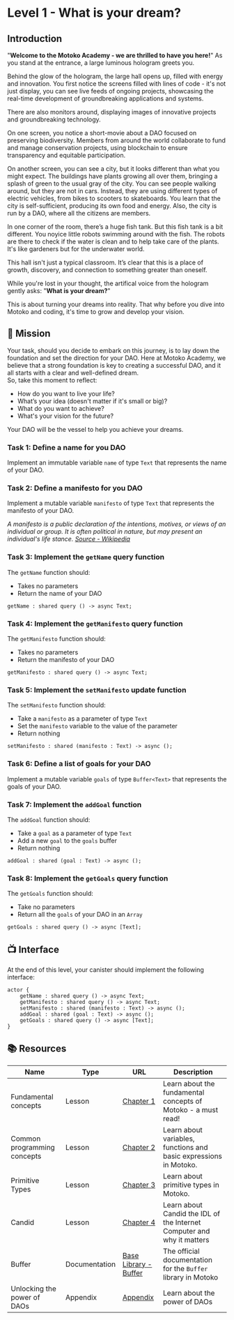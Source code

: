 # Level 1 - What is your dream?
## Introduction
"**Welcome to the Motoko Academy - we are thrilled to have you here!**" As you stand at the entrance, a large luminous hologram greets you.

Behind the glow of the hologram, the large hall opens up, filled with energy and innovation. You first notice the screens filled with lines of code - it's not just  display, you can see live feeds of ongoing projects, showcasing the real-time development of groundbreaking applications and systems.

There are also monitors around, displaying images of innovative projects and groundbreaking technology. 

On one screen, you notice a short-movie about a  DAO focused on preserving biodiversity. Members from around the world collaborate to fund and manage conservation projects, using blockchain to ensure transparency and equitable participation.

On another screen, you can see a city, but it looks different than what you might expect. The buildings have plants growing all over them, bringing a splash of green to the usual gray of the city. You can see people walking around, but they are not in cars. Instead, they are using different types of electric vehicles, from bikes to scooters to skateboards. You learn that the city is self-sufficient, producing its own food and energy. Also, the city is run by a DAO, where all the citizens are members. 

In one corner of the room, there’s a huge fish tank. But this fish tank is a bit different. You noyice little robots swimming around with the fish. The robots are there to check if the water is clean and to help take care of the plants. It's like gardeners but for the underwater world.

This hall isn't just a typical classroom. It’s clear that this is a place of growth, discovery, and connection to something greater than oneself. 

While you're lost in your thought, the artifical voice from the hologram gently asks: "**What is your dream?**"

This is about turning your dreams into reality. That why before you dive into Motoko and coding, it's time to grow and develop your vision. 
## 🎯 Mission
Your task, should you decide to embark on this journey, is to lay down the foundation and set the direction for your DAO. Here at Motoko Academy, we believe that a strong foundation is key to creating a successful DAO, and it all starts with a clear and well-defined dream. <br/>
So, take this moment to reflect: 
- How do you want to live your life?
- What’s your idea (doesn't matter if it's small or big)?
- What do you want to achieve? 
- What's your vision for the future?

Your DAO will be the vessel to help you achieve your dreams.

### Task 1: Define a name for you DAO 
Implement an immutable variable `name` of type `Text` that represents the name of your DAO.

### Task 2: Define a manifesto for you DAO 
Implement a mutable variable `manifesto` of type `Text` that represents the manifesto of your DAO.

_A manifesto is a public declaration of the intentions, motives, or views of an individual or group. It is often political in nature, but may present an individual's life stance. [Source - Wikipedia](https://en.wikipedia.org/wiki/Manifesto)_

### Task 3: Implement the `getName` query function
The `getName` function should:
- Takes no parameters
- Return the name of your DAO
``` motoko
getName : shared query () -> async Text;
```

### Task 4: Implement the `getManifesto` query function
The `getManifesto` function should:
- Takes no parameters
- Return the manifesto of your DAO
``` motoko
getManifesto : shared query () -> async Text;
```

### Task 5: Implement the `setManifesto` update function
The `setManifesto` function should:
- Take a `manifesto` as a parameter of type `Text`
- Set the `manifesto` variable to the value of the parameter
- Return nothing
``` motoko
setManifesto : shared (manifesto : Text) -> async ();
```

### Task 6: Define a list of goals for your DAO
Implement a mutable variable `goals` of type `Buffer<Text>` that represents the goals of your DAO.

### Task 7: Implement the `addGoal` function
The `addGoal` function should:
- Take a `goal` as a parameter of type `Text`
- Add a new `goal` to the `goals` buffer
- Return nothing
```motoko
addGoal : shared (goal : Text) -> async ();
```

### Task 8: Implement the `getGoals` query function
The `getGoals` function should:
- Take no parameters
- Return all the `goals` of your DAO in an `Array`
```motoko
getGoals : shared query () -> async [Text];
```

## 📺 Interface
At the end of this level, your canister should implement the following interface:

```motoko
actor {
    getName : shared query () -> async Text;
    getManifesto : shared query () -> async Text;
    setManifesto : shared (manifesto : Text) -> async ();
    addGoal : shared (goal : Text) -> async ();
    getGoals : shared query () -> async [Text];
}
```
## 📚 Resources
| Name | Type | URL | Description |
| ---- | ---- | --- | ----------- |
| Fundamental concepts | Lesson | [Chapter 1](https://github.com/motoko-bootcamp/dao-adventure/blob/main/lessons/chapter-1/CHAPTER-1.MD) | Learn about the fundamental concepts of Motoko - a must read! |
| Common programming concepts  | Lesson | [Chapter 2](https://github.com/motoko-bootcamp/dao-adventure/blob/main/lessons/chapter-2/CHAPTER-2.MD) | Learn about variables, functions and basic expressions in Motoko. |
| Primitive Types  | Lesson | [Chapter 3](https://github.com/motoko-bootcamp/dao-adventure/blob/main/lessons/chapter-3/CHAPTER-3.MD) | Learn about primitive types in Motoko. |
| Candid | Lesson | [Chapter 4](https://github.com/motoko-bootcamp/dao-adventure/blob/main/lessons/chapter-4/CHAPTER-4.MD) | Learn about Candid the IDL of the Internet Computer and why it matters |
| Buffer  | Documentation | [Base Library - Buffer](https://internetcomputer.org/docs/current/motoko/main/base/Buffer) | The official documentation for the `Buffer` library in Motoko |
| Unlocking the power of DAOs | Appendix | [Appendix](https://github.com/motoko-bootcamp/dao-adventure/blob/main/appendix/appendix-1/APPENDIX-1.MD) | Learn about the power of DAOs |
